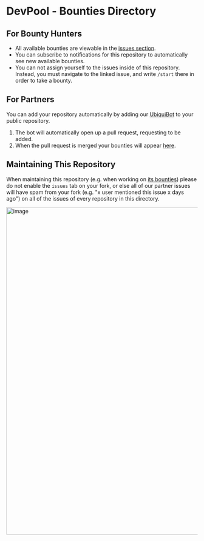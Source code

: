 # DevPool - Bounties Directory

## For Bounty Hunters

- All available bounties are viewable in the [issues section](https://github.com/ubiquity/devpool/issues).
- You can subscribe to notifications for this repository to automatically see new available bounties.
- You can not assign yourself to the issues inside of this repository. Instead, you must navigate to the linked issue, and write `/start` there in order to take a bounty. 

## For Partners

You can add your repository automatically by adding our [UbiquiBot](https://github.com/marketplace/ubiquibot) to your public repository.
1. The bot will automatically open up a pull request, requesting to be added. 
2. When the pull request is merged your bounties will appear [here](https://github.com/ubiquity/devpool/issues).

## Maintaining This Repository

When maintaining this repository (e.g. when working on [its bounties](https://github.com/ubiquity/devpool-directory-bounties/issues)) please do not enable the `issues` tab on your fork, or else all of our partner issues will have spam from your fork (e.g. "x user mentioned this issue x days ago") on all of the issues of every repository in this directory. 

<img width="862" alt="image" src="https://github.com/ubiquity/devpool-directory/assets/4975670/c3db8f81-19ac-4aa4-9351-06c9a5fda77f">
